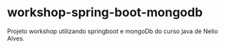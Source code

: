 # workshop-spring-boot-mongodb
Projeto workshop utilizando springboot e mongoDb do curso java de Nelio Alves.
